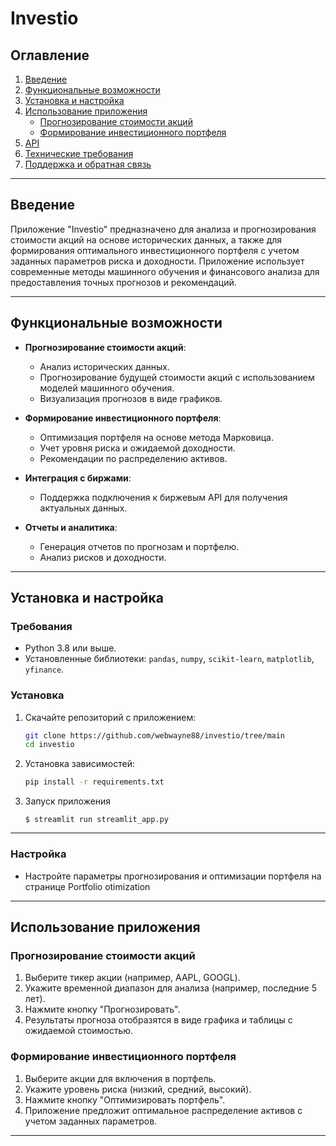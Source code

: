 # Investio 

## Оглавление
1. [Введение](#введение)
2. [Функциональные возможности](#функциональные-возможности)
3. [Установка и настройка](#установка-и-настройка)
4. [Использование приложения](#использование-приложения)
   - [Прогнозирование стоимости акций](#прогнозирование-стоимости-акций)
   - [Формирование инвестиционного портфеля](#формирование-инвестиционного-портфеля)
5. [API](#api)
6. [Технические требования](#технические-требования)
7. [Поддержка и обратная связь](#поддержка-и-обратная-связь)

---

## Введение
Приложение "Investio" предназначено для анализа и прогнозирования стоимости акций на основе исторических данных, а также для формирования оптимального инвестиционного портфеля с учетом заданных параметров риска и доходности. Приложение использует современные методы машинного обучения и финансового анализа для предоставления точных прогнозов и рекомендаций.

---

## Функциональные возможности
- **Прогнозирование стоимости акций**: 
  - Анализ исторических данных.
  - Прогнозирование будущей стоимости акций с использованием моделей машинного обучения.
  - Визуализация прогнозов в виде графиков.
  
- **Формирование инвестиционного портфеля**:
  - Оптимизация портфеля на основе метода Марковица.
  - Учет уровня риска и ожидаемой доходности.
  - Рекомендации по распределению активов.

- **Интеграция с биржами**:
  - Поддержка подключения к биржевым API для получения актуальных данных.
  
- **Отчеты и аналитика**:
  - Генерация отчетов по прогнозам и портфелю.
  - Анализ рисков и доходности.

---

## Установка и настройка

### Требования
- Python 3.8 или выше.
- Установленные библиотеки: `pandas`, `numpy`, `scikit-learn`, `matplotlib`, `yfinance`.

### Установка
1. Скачайте репозиторий с приложением:
   ```bash
   git clone https://github.com/webwayne88/investio/tree/main
   cd investio
   ```
2. Установка зависимостей:
   ```bash
   pip install -r requirements.txt
   ```
3. Запуск приложения

   ```
   $ streamlit run streamlit_app.py
   ```

---

### Настройка
- Настройте параметры прогнозирования и оптимизации портфеля на странице Portfolio otimization

---

## Использование приложения

### Прогнозирование стоимости акций
1. Выберите тикер акции (например, AAPL, GOOGL).
2. Укажите временной диапазон для анализа (например, последние 5 лет).
3. Нажмите кнопку "Прогнозировать".
4. Результаты прогноза отобразятся в виде графика и таблицы с ожидаемой стоимостью.

### Формирование инвестиционного портфеля
1. Выберите акции для включения в портфель.
2. Укажите уровень риска (низкий, средний, высокий).
3. Нажмите кнопку "Оптимизировать портфель".
4. Приложение предложит оптимальное распределение активов с учетом заданных параметров.

---
